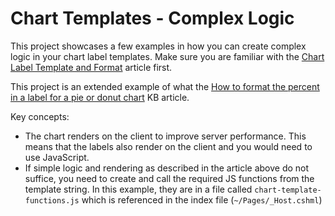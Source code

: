 # Chart Templates - Complex Logic

This project showcases a few examples in how you can create complex logic in your chart label templates. Make sure you are familiar with the [Chart Label Template and Format](https://docs.telerik.com/blazor-ui/components/chart/labels-template-and-format) article first.

This project is an extended example of what the [How to format the percent in a label for a pie or donut chart](https://docs.telerik.com/blazor-ui/knowledge-base/chart-format-percent) KB article.

Key concepts:

* The chart renders on the client to improve server performance. This means that the labels also render on the client and you would need to use JavaScript.
* If simple logic and rendering as described in the article above do not suffice, you need to create and call the required JS functions from the template string. In this example, they are in a file called `chart-template-functions.js` which is referenced in the index file (`~/Pages/_Host.cshml`)